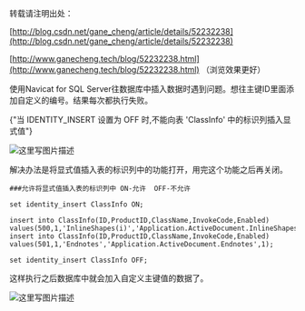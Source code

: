 转载请注明出处：

[http://blog.csdn.net/gane_cheng/article/details/52232238](http://blog.csdn.net/gane_cheng/article/details/52232238)

[http://www.ganecheng.tech/blog/52232238.html](http://www.ganecheng.tech/blog/52232238.html) （浏览效果更好）

使用Navicat for SQL Server往数据库中插入数据时遇到问题。想往主键ID里面添加自定义的编号。结果每次都执行失败。

{"当 IDENTITY_INSERT 设置为 OFF 时,不能向表 'ClassInfo' 中的标识列插入显式值"}

![这里写图片描述](https://img-blog.csdn.net/20160817162927677)

解决办法是将显式值插入表的标识列中的功能打开，用完这个功能之后再关闭。

```
###允许将显式值插入表的标识列中 ON-允许  OFF-不允许

set identity_insert ClassInfo ON;

insert into ClassInfo(ID,ProductID,ClassName,InvokeCode,Enabled) values(500,1,'InlineShapes(i)','Application.ActiveDocument.InlineShapes(i)',1);
insert into ClassInfo(ID,ProductID,ClassName,InvokeCode,Enabled) values(501,1,'Endnotes','Application.ActiveDocument.Endnotes',1);

set identity_insert ClassInfo OFF;
```

这样执行之后数据库中就会加入自定义主键值的数据了。

![这里写图片描述](https://img-blog.csdn.net/20160817163712827)